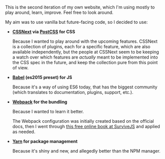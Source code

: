 This is the second iteration of my own website, which I'm using mostly to play around, learn, improve.
Feel free to look around.

My aim was to use vanilla but future-facing code, so I decided to use:
* **[CSSNext](cssnext.io) via [PostCSS](http://postcss.org/) for CSS**
  
  Because I wanted to play around with the upcoming features. CSSNext is a collection of plugins, each for a specific feature, which are also available independently, but the people at CSSNext seem to be keeping a watch over which features are _actually_ meant to be implemented into the CSS spec in the future, and keep the collection pure from this point of view.
* **[Babel](https://babeljs.io/) (es2015 preset) for JS**

  Because it's a way of using ES6 today, that has the biggest community (which translates to documentation, plugins, support, etc.).
* **[Webpack](https://webpack.github.io/) for the bundling**

  Because I wanted to learn it better.
  
  The Webpack configuration was initially created based on the official docs, then I went through [this free online book at SurviveJS](http://survivejs.com/webpack/introduction/) and applied as needed.

* **[Yarn](https://yarnpkg.com/) for package management**

  Because it's shiny and new, and allegedly better than the NPM manager.
